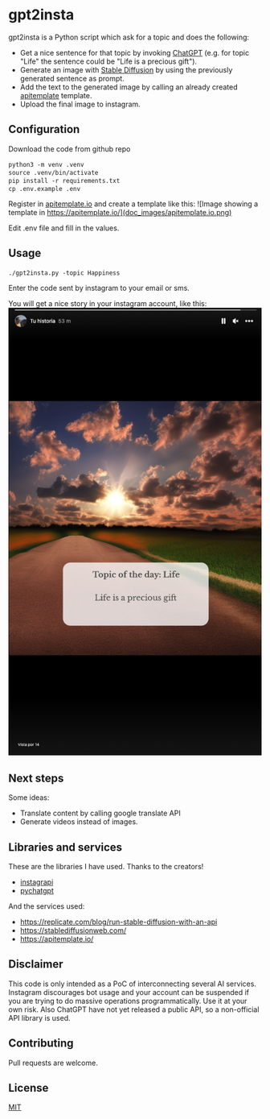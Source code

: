 # gpt2insta

gpt2insta is a Python script which ask for a topic and does the following:

* Get a nice sentence for that topic by invoking [ChatGPT](https://chat.openai.com/chat) (e.g. for topic "Life" the sentence could be "Life is a precious gift").
* Generate an image with [Stable Diffusion](https://stablediffusionweb.com/#demo) by using the previously generated sentence as prompt.
* Add the text to the generated image by calling an already created [apitemplate](https://app.apitemplate.io/) template.
* Upload the final image to instagram.

## Configuration

Download the code from github repo

```
python3 -m venv .venv
source .venv/bin/activate
pip install -r requirements.txt
cp .env.example .env
```

Register in [apitemplate.io](https://apitemplate.io/) and create a template like this:
![Image showing a template in https://apitemplate.io/](doc_images/apitemplate.io.png)

Edit .env file and fill in the values.

## Usage

```
./gpt2insta.py -topic Happiness

```
Enter the code sent by instagram to your email or sms.

You will get a nice story in your instagram account, like this:
![Instagram story with the generated image](doc_images/instagram.png)

## Next steps

Some ideas: 

* Translate content by calling google translate API
* Generate videos instead of images.

## Libraries and services

These are the libraries I have used. Thanks to the creators!
* [instagrapi](https://github.com/adw0rd/instagrapi)
* [pychatgpt](https://github.com/rawandahmad698/PyChatGPT)

And the services used:
* https://replicate.com/blog/run-stable-diffusion-with-an-api
* https://stablediffusionweb.com/
* https://apitemplate.io/

## Disclaimer
This code is only intended as a PoC of interconnecting several AI services.
Instagram discourages bot usage and your account can be suspended if you are trying to do massive operations programmatically. Use it at your own risk.
Also ChatGPT have not yet released a public API, so a non-official API library is used.

## Contributing

Pull requests are welcome. 

## License

[MIT](https://choosealicense.com/licenses/mit/)
